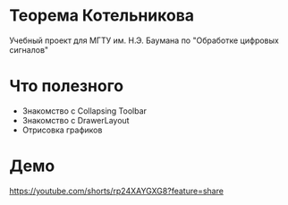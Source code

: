 # Теорема Котельникова

Учебный проект для МГТУ им. Н.Э. Баумана по "Обработке цифровых сигналов"

# Что полезного

- Знакомство с Collapsing Toolbar
- Знакомство с DrawerLayout
- Отрисовка графиков

# Демо
https://youtube.com/shorts/rp24XAYGXG8?feature=share